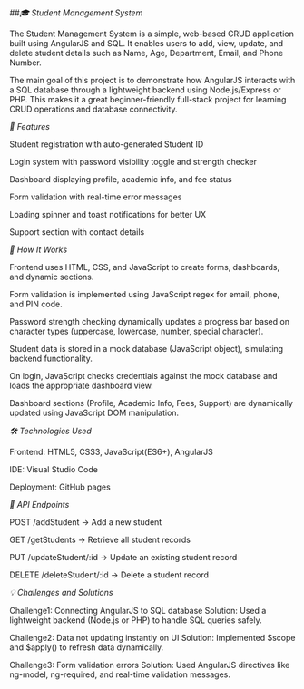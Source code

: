 *##🎓 Student Management System*

The Student Management System is a simple, web-based CRUD application built using AngularJS and SQL. It enables users to add, view, update, and delete student details such as Name, Age, Department, Email, and Phone Number.

The main goal of this project is to demonstrate how AngularJS interacts with a SQL database through a lightweight backend using Node.js/Express or PHP. This makes it a great beginner-friendly full-stack project for learning CRUD operations and database connectivity.

*🚀 Features*

Student registration with auto-generated Student ID

Login system with password visibility toggle and strength checker

Dashboard displaying profile, academic info, and fee status

Form validation with real-time error messages

Loading spinner and toast notifications for better UX

Support section with contact details

*🧠 How It Works*

Frontend uses HTML, CSS, and JavaScript to create forms, dashboards, and dynamic sections.

Form validation is implemented using JavaScript regex for email, phone, and PIN code.

Password strength checking dynamically updates a progress bar based on character types (uppercase, lowercase, number, special character).

Student data is stored in a mock database (JavaScript object), simulating backend functionality.

On login, JavaScript checks credentials against the mock database and loads the appropriate dashboard view.

Dashboard sections (Profile, Academic Info, Fees, Support) are dynamically updated using JavaScript DOM manipulation.

*🛠 Technologies Used*

Frontend: HTML5, CSS3, JavaScript(ES6+), AngularJS

IDE: Visual Studio Code

Deployment: GitHub pages

*🧩 API Endpoints*

POST /addStudent → Add a new student

GET /getStudents → Retrieve all student records

PUT /updateStudent/:id → Update an existing student record

DELETE /deleteStudent/:id → Delete a student record 

*💡 Challenges and Solutions*

Challenge1: Connecting AngularJS to SQL database Solution: Used a lightweight backend (Node.js or PHP) to handle SQL queries safely.

Challenge2: Data not updating instantly on UI Solution: Implemented $scope and $apply() to refresh data dynamically.

Challenge3: Form validation errors Solution: Used AngularJS directives like ng-model, ng-required, and real-time validation messages.
